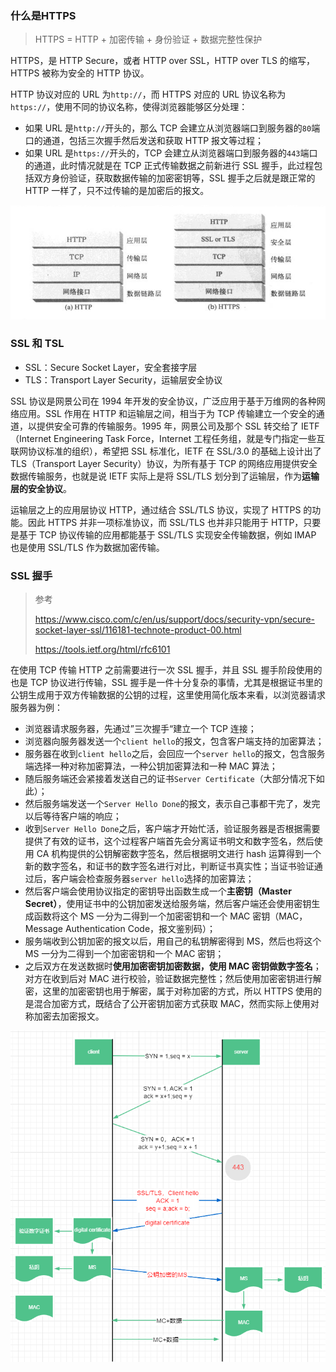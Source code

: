 ### 什么是HTTPS

> HTTPS = HTTP + 加密传输 + 身份验证 + 数据完整性保护

HTTPS，是 HTTP Secure，或者 HTTP over SSL，HTTP over TLS 的缩写，HTTPS 被称为安全的 HTTP 协议。

HTTP 协议对应的 URL 为`http://`，而 HTTPS 对应的 URL 协议名称为`https://`，使用不同的协议名称，使得浏览器能够区分处理：

- 如果 URL 是`http://`开头的，那么 TCP 会建立从浏览器端口到服务器的`80`端口的通道，包括三次握手然后发送和获取 HTTP 报文等过程；
- 如果 URL 是`https://`开头的，TCP 会建立从浏览器端口到服务器的`443`端口的通道，此时情况就是在 TCP 正式传输数据之前新进行 SSL 握手，此过程包括双方身份验证，获取数据传输的加密密钥等，SSL 握手之后就是跟正常的 HTTP 一样了，只不过传输的是加密后的报文。

![image-20200803205321257](../../../public/images/image-20200803205321257.png)

### SSL 和 TSL

- SSL：Secure Socket Layer，安全套接字层
- TLS：Transport Layer Security，运输层安全协议

SSL 协议是网景公司在 1994 年开发的安全协议，广泛应用于基于万维网的各种网络应用。SSL 作用在 HTTP 和运输层之间，相当于为 TCP 传输建立一个安全的通道，以提供安全可靠的传输服务。1995 年，网景公司及那个 SSL 转交给了 IETF（Internet Engineering Task Force，Internet 工程任务组，就是专门指定一些互联网协议标准的组织），希望把 SSL 标准化，IETF 在 SSL/3.0 的基础上设计出了 TLS（Transport Layer Security）协议，为所有基于 TCP 的网络应用提供安全数据传输服务，也就是说 IETF 实际上是将 SSL/TLS 划分到了运输层，作为**运输层的安全协议**。

运输层之上的应用层协议 HTTP，通过结合 SSL/TLS 协议，实现了 HTTPS 的功能。因此 HTTPS 并非一项标准协议，而 SSL/TLS 也并非只能用于 HTTP，只要是基于 TCP 协议传输的应用都能基于 SSL/TLS 实现安全传输数据，例如 IMAP 也是使用 SSL/TLS 作为数据加密传输。

### SSL 握手

> 参考
>
> https://www.cisco.com/c/en/us/support/docs/security-vpn/secure-socket-layer-ssl/116181-technote-product-00.html
>
> https://tools.ietf.org/html/rfc6101

在使用 TCP 传输 HTTP 之前需要进行一次 SSL 握手，并且 SSL 握手阶段使用的也是 TCP 协议进行传输，SSL 握手是一件十分复杂的事情，尤其是根据证书里的公钥生成用于双方传输数据的公钥的过程，这里使用简化版本来看，以浏览器请求服务器为例：

- 浏览器请求服务器，先通过”三次握手“建立一个 TCP 连接；
- 浏览器向服务器发送一个`client hello`的报文，包含客户端支持的加密算法；
- 服务器在收到`client hello`之后，会回应一个`server hello`的报文，包含服务端选择一种对称加密算法，一种公钥加密算法和一种 MAC 算法；
- 随后服务端还会紧接着发送自己的证书`Server Certificate`（大部分情况下如此）；
- 然后服务端发送一个`Server Hello Done`的报文，表示自己事都干完了，发完以后等待客户端的响应；
- 收到`Server Hello Done`之后，客户端才开始忙活，验证服务器是否根据需要提供了有效的证书，这个过程客户端首先会分离证书明文和数字签名，然后使用 CA 机构提供的公钥解密数字签名，然后根据明文进行 hash 运算得到一个新的数字签名，和证书的数字签名进行对比，判断证书真实性；当证书验证通过后，客户端会检查服务器`server hello`选择的加密算法；
- 然后客户端会使用协议指定的密钥导出函数生成一个**主密钥（Master Secret）**，使用证书中的公钥加密发送给服务端，然后客户端还会使用密钥生成函数将这个 MS 一分为二得到一个加密密钥和一个 MAC 密钥（MAC，Message Authentication Code，报文鉴别码）；
- 服务端收到公钥加密的报文以后，用自己的私钥解密得到 MS，然后也将这个 MS 一分为二得到一个加密密钥和一个 MAC 密钥；
- 之后双方在发送数据时**使用加密密钥加密数据，使用 MAC 密钥做数字签名**；对方在收到后对 MAC 进行校验，验证数据完整性；然后使用加密密钥进行解密，这里的加密密钥也用于解密，属于对称加密的方式，所以 HTTPS 使用的是混合加密方式，既结合了公开密钥加密方式获取 MAC，然而实际上使用对称加密去加密报文。

![image-20200805223540864](../../../public/images/image-20200805223540864.png)